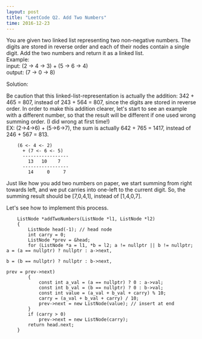 ```yaml
---
layout: post
title: "LeetCode Q2. Add Two Numbers"
time: 2016-12-23
---
```

You are given two linked list representing two non-negative numbers. The digits are stored in reverse order and each of their nodes contain a single digit. Add the two numbers and return it as a linked list.                          
Example:                                                   
input:     (2 -> 4 -> 3) + (5 -> 6 -> 4)                                                         
output:  (7 -> 0 -> 8)

Solution:                          

Be caution that this linked-list-representation is actually the addition: 342 + 465 = 807, instead of 243 + 564 = 807, since the digits are stored in reverse order. In order to make this addition clearer, let's start to see an example with a different number, so that the result will be different if one used wrong summing order. (I did wrong at first time!)          
EX: (2->4->6) + (5->6->7), the sum is actually 642 + 765 = 1417, instead of 246 + 567 = 813.
	   
	    (6 <- 4 <- 2) 
          + (7 <- 6 <- 5)
          -----------------
            13   10    7
          -----------------
            14     0     7
Just like how you add two numbers on paper, we start summing from right towards left, and we put carries into one-left to the
current digit. So, the summing result should be [7,0,4,1], instead of [1,4,0,7].

Let's see how to implement this process.    

        ListNode *addTwoNumbers(ListNode *l1, ListNode *l2) 
        {
            ListNode head(-1); // head node
            int carry = 0;
            ListNode *prev = &head;
            for (ListNode *a = l1, *b = l2; a != nullptr || b != nullptr; a = (a == nullptr) ? nullptr : a->next,
                                                                          b = (b == nullptr) ? nullptr : b->next,
                                                                              prev = prev->next) 
            {
                const int a_val = (a == nullptr) ? 0 : a->val;
                const int b_val = (b == nullptr) ? 0 : b->val;
                const int value = (a_val + b_val + carry) % 10;
                carry = (a_val + b_val + carry) / 10;
                prev->next = new ListNode(value); // insert at end
            }
            if (carry > 0)
                prev->next = new ListNode(carry);
            return head.next;
        }  

